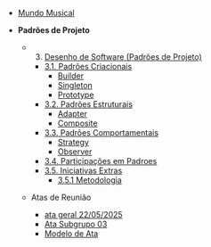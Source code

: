 - [Mundo Musical](/)

- **Padrões de Projeto**
  - 3. [Desenho de Software (Padrões de Projeto)](/PadroesDeProjeto/3.PadreosDeProjeto.md)
    - [3.1. Padrões Criacionais](/PadroesDeProjeto/GoFsCriacionais/3.1.GoFsCriacionais.md)
      - [Builder](/PadroesDeProjeto/GoFsCriacionais/builder.md)
      - [Singleton](/PadroesDeProjeto/GoFsCriacionais/singleton.md)
      - [Prototype](/PadroesDeProjeto/GoFsCriacionais/prototype.md)
    - [3.2. Padrões Estruturais](/PadroesDeProjeto/GoFsEstruturais/3.2.GoFsEstruturais.md)
      - [Adapter](/PadroesDeProjeto/GoFsEstruturais/Adapter.md)
      - [Composite](/PadroesDeProjeto/GoFsEstruturais/composite.md)
    - [3.3. Padrões Comportamentais](/PadroesDeProjeto/GoFsComportamentais/3.3.GoFsComportamentais.md)
      - [Strategy](/PadroesDeProjeto/GoFsComportamentais/strategy.md)
      - [Observer](/PadroesDeProjeto/GoFsEstruturais/observer.md)
    - [3.4. Participações em Padroes](/PadroesDeProjeto/3.4.ParticipacoesPadroes.md)
    - [3.5. Iniciativas Extras](/PadroesDeProjeto/3.5.IniciativasExtras/3.5.IniciativasExtras.md)
      - [3.5.1 Metodologia](/PadroesDeProjeto/3.5.IniciativasExtras/metodologia.md)

  - Atas de Reunião
    - [ata geral 22/05/2025](/PadroesDeProjeto/Reunioes/ata01.md)
    - [Ata Subgrupo 03](/PadroesDeProjeto/Reunioes/ata_01_subgrupo03.md)
    - [Modelo de Ata](/PadroesDeProjeto/Reunioes/ataExemplo.md)

